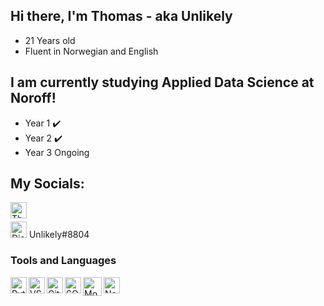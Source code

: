 ## Hi there, I'm Thomas - aka Unlikely
- 21 Years old
- Fluent in Norwegian and English

## I am currently studying Applied Data Science at Noroff!
- Year 1 ✔️
- Year 2 ✔️
- Year 3 Ongoing

## My Socials:
[<img align="left" alt="Thomas Hennø | LinkedIn" width="26px" src="https://cdn.jsdelivr.net/npm/simple-icons@v3/icons/linkedin.svg" />][linkedin]
<br />

<img src="https://cdn.icon-icons.com/icons2/2389/PNG/512/discord_logo_icon_145337.png" alt="Discord" width="26px"> Unlikely#8804


### Tools and Languages
[<img align="left" alt="Python" width="26px" src="https://cdn.freebiesupply.com/logos/large/2x/python-5-logo-png-transparent.png"/>][python]
[<img align="left" alt="VSCode" width="26px" src="https://user-images.githubusercontent.com/674621/71187801-14e60a80-2280-11ea-94c9-e56576f76baf.png"/>][vscode]
[<img align="left" alt="GitHub" width="26px" src="https://pngimg.com/uploads/github/github_PNG40.png"/>][github] 
[<img align="left" alt="SQLite" width="26px" src="https://i.imgur.com/WmavSbF.png"/>][sqlite]
[<img align="left" alt="MongoDB" width="30px" src="https://i.imgur.com/0q063rd.png"/>][mongodb]
[<img align="left" alt="Neo4j" width="26px" src="https://dist.neo4j.com/wp-content/uploads/neo4j_logo_globe1.png"/>][neo4j]


[python]: https://www.python.org
[vscode]: https://code.visualstudio.com
[github]: https://github.com/ImUnlikely
[sqlite]: https://www.sqlite.org/index.html
[mongodb]: https://www.mongodb.com
[neo4j]: https://neo4j.com
[linkedin]: www.linkedin.com/in/thomas-hennø-43ab79183
